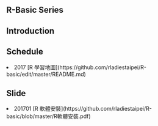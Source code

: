 ## R-Basic Series

## Introduction

## Schedule
<li> 2017 [R 學習地圖](https://github.com/rladiestaipei/R-basic/edit/master/README.md) </li>

## Slide
<li> 201701 [R 軟體安裝](https://github.com/rladiestaipei/R-basic/blob/master/R軟體安裝.pdf)</li>